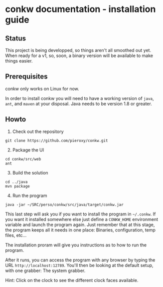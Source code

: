 # conkw documentation - installation guide

## Status

This project is being developped, so things aren't all smoothed out yet. When ready for a v1, so, soon, a binary version will be available to make things easier.

## Prerequisites

conkw only works on Linux for now.

In order to install conkw you will need to have a working version of `java`, `ant`, and `maven` at your disposal. Java needs to be version 1.8 or greater.

## Howto

1. Check out the repository

```
git clone https://github.com/pieroxy/conkw.git
```

2. Package the UI

```
cd conkw/src/web
ant
```

3. Build the solution

```
cd ../java
mvn package
```

4. Run the program

```
java -jar ~/SRC/perso/conkw/src/java/target/conkw.jar
```

This last step will ask you if you want to install the program in `~/.conkw`. If you want it installed somewhere else just define a `CONKW_HOME` environment variable and launch the program again. Just remember that at this stage, the program keeps all it needs in one place: Binaries, configuration, temp files, etc...

The installation proram will give you instructions as to how to run the program.

After it runs, you can access the program with any browser by typing the URL `http://localhost:12789`. You'll then be looking at the default setup, with one grabber: The system grabber.

Hint: Click on the clock to see the different clock faces available.